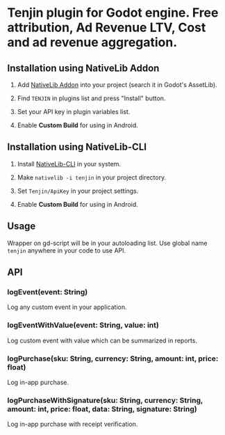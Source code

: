 # Tenjin plugin for Godot engine. Free attribution, Ad Revenue LTV, Cost and ad revenue aggregation.

## Installation using NativeLib Addon

1. Add [NativeLib Addon](https://github.com/DrMoriarty/nativelib) into your project (search it in Godot's AssetLib).

2. Find `TENJIN` in plugins list and press "Install" button.

3. Set your API key in plugin variables list.

4. Enable **Custom Build** for using in Android.

## Installation using NativeLib-CLI

1. Install [NativeLib-CLI](https://github.com/DrMoriarty/nativelib-cli) in your system.

2. Make `nativelib -i tenjin` in your project directory.

3. Set `Tenjin/ApiKey` in your project settings.

4. Enable **Custom Build** for using in Android.

## Usage

Wrapper on gd-script will be in your autoloading list. Use global name `tenjin` anywhere in your code to use API.

## API

### logEvent(event: String)

Log any custom event in your application.

### logEventWithValue(event: String, value: int)

Log custom event with value which can be summarized in reports.

### logPurchase(sku: String, currency: String, amount: int, price: float)

Log in-app purchase.

### logPurchaseWithSignature(sku: String, currency: String, amount: int, price: float, data: String, signature: String)

Log in-app purchase with receipt verification.
